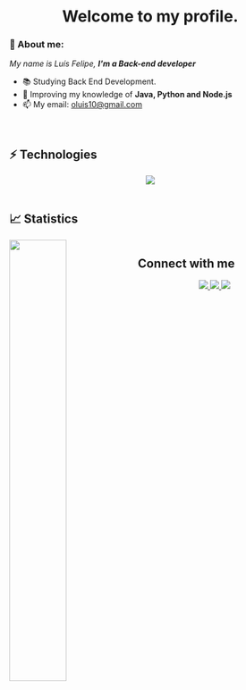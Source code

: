 <h1 align='center'> Welcome to my profile. </h1>

### 👋 About me:

<p>
  <em>
    My name is Luís Felipe, <strong>I'm a Back-end developer</strong>
  </em>
</p>
 
- 📚 Studying Back End Development.
- 🚀 Improving my knowledge of <strong>Java, Python and Node.js</strong>
- 📫 My email: oluis10@gmail.com

<br>

## ⚡ Technologies

<div align="center">
  <img src="https://skillicons.dev/icons?i=java,python,nodejs,git,github"></img>
</div>
  
<br>

## 📈 Statistics

<img align="left" width="45%" src="https://github-readme-stats.vercel.app/api?username=iluiszin&show_icons=true&theme=merko"></img>

<img width="47%" ></img>



##  Connect with me

<div align="center">
  <p>
<a href="https://www.linkedin.com/in/luisfdeveloper/"> 
	<img src="https://img.shields.io/badge/LinkedIn-0077B5?style=for-the-badge&logo=linkedin&logoColor=white" />
<a href="mailto:oluis10@gmail.com"> 
	<img src="https://img.shields.io/badge/Gmail-D14836?style=for-the-badge&logo=gmail&logoColor=white" />
 <a/>
 <a href="https://www.instagram.com/iluiszin/"> 
	<img src="https://img.shields.io/badge/Instagram-E4405F?style=for-the-badge&logo=instagram&logoColor=white" />
 <a/><br><br>
</div>
